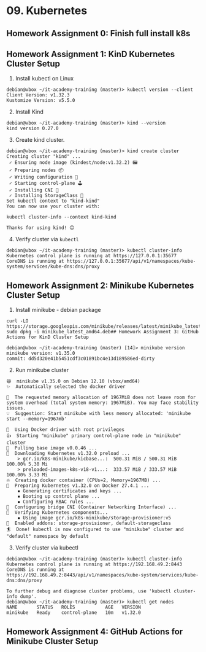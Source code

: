 # 09. Kubernetes

## Homework Assignment 0: Finish full install k8s

## Homework Assignment 1: KinD Kubernetes Cluster Setup
1. Install kubectl on Linux
```
debian@vbox ~/it-academy-training (master)> kubectl version --client
Client Version: v1.32.3
Kustomize Version: v5.5.0
```
2. Install Kind
```
debian@vbox ~/it-academy-training (master)> kind --version
kind version 0.27.0
```  
3. Create kind cluster.
```
debian@vbox ~/it-academy-training (master)> kind create cluster
Creating cluster "kind" ...
 ✓ Ensuring node image (kindest/node:v1.32.2) 🖼 
 ✓ Preparing nodes 📦  
 ✓ Writing configuration 📜 
 ✓ Starting control-plane 🕹️ 
 ✓ Installing CNI 🔌 
 ✓ Installing StorageClass 💾 
Set kubectl context to "kind-kind"
You can now use your cluster with:

kubectl cluster-info --context kind-kind

Thanks for using kind! 😊
```
4. Verify cluster via ```kubectl```

```
debian@vbox ~/it-academy-training (master)> kubectl cluster-info
Kubernetes control plane is running at https://127.0.0.1:35677
CoreDNS is running at https://127.0.0.1:35677/api/v1/namespaces/kube-system/services/kube-dns:dns/proxy
```
## Homework Assignment 2: Minikube Kubernetes Cluster Setup
1. Install minikube - debian package
```
curl -LO https://storage.googleapis.com/minikube/releases/latest/minikube_latest_amd64.deb
sudo dpkg -i minikube_latest_amd64.deb## Homework Assignment 3: GitHub Actions for KinD Cluster Setup
```

```
debian@vbox ~/it-academy-training (master) [14]> minikube version
minikube version: v1.35.0
commit: dd5d320e41b5451cdf3c01891bc4e13d189586ed-dirty
```
2. Run minikube cluster
```debian@vbox ~/it-academy-training (master)> minikube start
😄  minikube v1.35.0 on Debian 12.10 (vbox/amd64)
✨  Automatically selected the docker driver

🧯  The requested memory allocation of 1967MiB does not leave room for system overhead (total system memory: 1967MiB). You may face stability issues.
💡  Suggestion: Start minikube with less memory allocated: 'minikube start --memory=1967mb'

📌  Using Docker driver with root privileges
👍  Starting "minikube" primary control-plane node in "minikube" cluster
🚜  Pulling base image v0.0.46 ...
💾  Downloading Kubernetes v1.32.0 preload ...
    > gcr.io/k8s-minikube/kicbase...:  500.31 MiB / 500.31 MiB  100.00% 5.30 Mi
    > preloaded-images-k8s-v18-v1...:  333.57 MiB / 333.57 MiB  100.00% 3.33 Mi
🔥  Creating docker container (CPUs=2, Memory=1967MB) ...
🐳  Preparing Kubernetes v1.32.0 on Docker 27.4.1 ...
    ▪ Generating certificates and keys ...
    ▪ Booting up control plane ...
    ▪ Configuring RBAC rules ...
🔗  Configuring bridge CNI (Container Networking Interface) ...
🔎  Verifying Kubernetes components...
    ▪ Using image gcr.io/k8s-minikube/storage-provisioner:v5
🌟  Enabled addons: storage-provisioner, default-storageclass
🏄  Done! kubectl is now configured to use "minikube" cluster and "default" namespace by default
```
3. Verify cluster via kubectl
```
debian@vbox ~/it-academy-training (master)> kubectl cluster-info
Kubernetes control plane is running at https://192.168.49.2:8443
CoreDNS is running at https://192.168.49.2:8443/api/v1/namespaces/kube-system/services/kube-dns:dns/proxy

To further debug and diagnose cluster problems, use 'kubectl cluster-info dump'.
debian@vbox ~/it-academy-training (master)> kubectl get nodes
NAME       STATUS   ROLES           AGE   VERSION
minikube   Ready    control-plane   10m   v1.32.0
```




















## Homework Assignment 4: GitHub Actions for Minikube Cluster Setup
